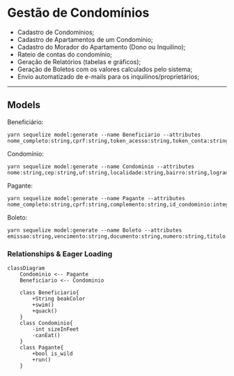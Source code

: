 # Gestão de Condomínios

- Cadastro de Condomínios;
- Cadastro de Apartamentos de um Condomínio;
- Cadastro do Morador do Apartamento (Dono ou Inquilino);
- Rateio de contas do condomínio;
- Geração de Relatórios (tabelas e gráficos);
- Geração de Boletos com os valores calculados pelo sistema;
- Envio automatizado de e-mails para os inquilinos/proprietários;



---



## Models

Beneficiário:

```
yarn sequelize model:generate --name Beneficiario --attributes nome_completo:string,cprf:string,token_acesso:string,token_conta:string,cep:string,uf:string,localidade:string,bairro:string,logradouro:string,numero:string,complemento:string
```

Condomínio:

```
yarn sequelize model:generate --name Condominio --attributes nome:string,cep:string,uf:string,localidade:string,bairro:string,logradouro:string,numero:string,id_beneficiario:integer
```

Pagante:

```
yarn sequelize model:generate --name Pagante --attributes nome_completo:string,cprf:string,complemento:string,id_condominio:integer
```

Boleto:

```
yarn sequelize model:generate --name Boleto --attributes emissao:string,vencimento:string,documento:string,numero:string,titulo:string,valor:string,id_beneficiario:integer,id_condominio:integer,id_pagante:integer
```

### Relationships & Eager Loading

```mermaid
classDiagram
	Condominio <-- Pagante
	Beneficiario <-- Condominio

 	class Beneficiario{
 		+String beakColor
 		+swim()
 		+quack()
 	}
 	class Condominio{
 		-int sizeInFeet
 		-canEat()
 	}
 	class Pagante{
 		+bool is_wild
 		+run()
 	}
```